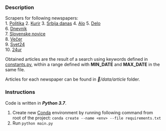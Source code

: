 ### Description
Scrapers for following newspapers:  
    1. [Politika](http://www.politika.rs) 
    2. [Kurir](https://www.kurir.rs/)
    3. [Srbija danas](https://www.srbijadanas.com/)
    4. [Alo](http://alo.rs/)
    5. [Delo](https://www.delo.si/)  
    6. [Dnevnik](dnevnik.si)  
    7. [Slovenske novice](https://www.slovenskenovice.si/)  
    8. [Večer](https://www.vecer.com/)  
    9. [Svet24](http://svet24.si/)  
    10. [24ur](https://www.24ur.com/)  

Obtained articles are the result of a search using keywords defined in [constants.py](constants.py), within a range defined with **MIN_DATE** and **MAX_DATE** in the same file. 

Articles for each newspaper can be found in *:newspaper:/data/article* folder.

### Instructions
Code is written in ***Python 3.7***.

1. Create new [Conda](https://www.anaconda.com/) environment by running following command from root of the project:
`
conda create --name <env> --file requirements.txt
`
2. Run `python main.py`
